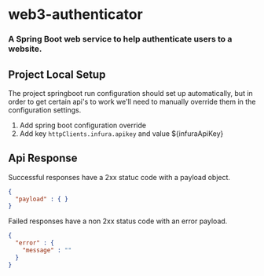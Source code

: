 # web3-authenticator

### A Spring Boot web service to help authenticate users to a website.

## Project Local Setup

The project springboot run configuration should set up automatically, but in order to get certain api's to work we'll need to manually override them in the configuration settings.

1. Add spring boot configuration override 
2. Add key `httpClients.infura.apikey` and value ${infuraApiKey}

## Api Response

Successful responses have a 2xx statuc code with a payload object.

```json
{
  "payload" : { }
}
```

Failed responses have a non 2xx status code with an error payload.

```json
{
  "error" : { 
    "message" : ""
  }
}
```